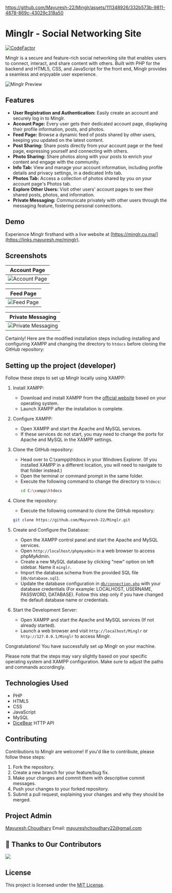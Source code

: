 https://github.com/Mayuresh-22/Minglr/assets/111348926/332b573b-9811-4878-869c-43029c318a50


# Minglr - Social Networking Site

[![CodeFactor](https://www.codefactor.io/repository/github/mayuresh-22/minglr/badge)](https://www.codefactor.io/repository/github/mayuresh-22/minglr)

Minglr is a secure and feature-rich social networking site that enables users to connect, interact, and share content with others. Built with PHP for the backend and HTML5, CSS, and JavaScript for the front end, Minglr provides a seamless and enjoyable user experience.

![Minglr Preview](https://github.com/Mayuresh-22/Minglr/blob/main/img/minglr.png)

## Features

- **User Registration and Authentication:** Easily create an account and securely log in to Minglr.
- **Account Page:** Every user gets their dedicated account page, displaying their profile information, posts, and photos.
- **Feed Page:** Browse a dynamic feed of posts shared by other users, keeping you updated on the latest content.
- **Post Sharing:** Share posts directly from your account page or the feed page, expressing yourself and connecting with others.
- **Photo Sharing:** Share photos along with your posts to enrich your content and engage with the community.
- **Info Tab:** View and manage your account information, including profile details and privacy settings, in a dedicated Info tab.
- **Photos Tab:** Access a collection of photos shared by you on your account page's Photos tab.
- **Explore Other Users:** Visit other users' account pages to see their shared posts, photos, and information.
- **Private Messaging:** Communicate privately with other users through the messaging feature, fostering personal connections.

## Demo

Experience Minglr firsthand with a live website at [https://minglr.cu.ma/](https://links.mayuresh.me/minglr).

## Screenshots

| Account Page |
| ------------ |
| ![Account Page](https://github.com/Mayuresh-22/Minglr/blob/main/img/Minglr-Profile.png) |

| Feed Page |
| ------------ |
![Feed Page](https://github.com/Mayuresh-22/Minglr/blob/main/img/Minglr-Feed.png) | 

| Private Messaging |
| ----------------- |
![Private Messaging](https://github.com/Mayuresh-22/Minglr/blob/main/img/Minglr-Pvt-msg.png) |

Certainly! Here are the modified installation steps including installing and configuring XAMPP and changing the directory to `htdocs` before cloning the GitHub repository:

## Setting up the project (developer)

Follow these steps to set up Minglr locally using XAMPP:

1. Install XAMPP:
   - Download and install XAMPP from the [official website](https://www.apachefriends.org/index.html) based on your operating system.
   - Launch XAMPP after the installation is complete.

2. Configure XAMPP:
   - Open XAMPP and start the Apache and MySQL services.
   - If these services do not start, you may need to change the ports for Apache and MySQL in the XAMPP settings.

3. Clone the GitHub repository:
   - Head over to C:\xampp\htdocs in your Windows Explorer. (If you installed XAMPP in a different location, you will need to navigate to that folder instead.)
   - Open the terminal or command prompt in the same folder.
   - Execute the following command to change the directory to `htdocs`:
     ```bash
     cd C:\xampp\htdocs
     ```

4. Clone the repository:
   - Execute the following command to clone the GitHub repository:   
   ```bash
   git clone https://github.com/Mayuresh-22/Minglr.git
   ```

5. Create and Configure the Database:
   - Open the XAMPP control panel and start the Apache and MySQL services.
   - Open `http://localhost/phpmyadmin` in a web browser to access phpMyAdmin.
   - Create a new MySQL database by clicking "new" option on left sidebar. Name it `minglr`.
   - Import the database schema from the provided SQL file (`db/database.sql`).
   - Update the database configuration in [`db/connection.php`](db/connection.php) with your database credentials (For example: LOCALHOST, USERNAME, PASSWORD, DATABASE). Follow this step only if you have changed the default database name or credentials.

6. Start the Development Server:
   - Open XAMPP and start the Apache and MySQL services (If not already started).
   - Launch a web browser and visit `http://localhost/Minglr` or `http://127.0.0.1/Minglr` to access Minglr.

Congratulations! You have successfully set up Minglr on your machine.

Please note that the steps may vary slightly based on your specific operating system and XAMPP configuration. Make sure to adjust the paths and commands accordingly.

## Technologies Used

- PHP
- HTML5
- CSS
- JavaScript
- MySQL
- [DiceBear](https://www.dicebear.com/) HTTP API

## Contributing

Contributions to Minglr are welcome! If you'd like to contribute, please follow these steps:

1. Fork the repository.
2. Create a new branch for your feature/bug fix.
3. Make your changes and commit them with descriptive commit messages.
4. Push your changes to your forked repository.
5. Submit a pull request, explaining your changes and why they should be merged.

## Project Admin
[Mayuresh Choudhary](https://github.com/Mayuresh-22)
Email: [mayureshchoudhary22@gmail.com](mailto:mayureshchoudhary22@gmail.com)

## 💖 Thanks to Our Contributors
<a>
  <img src="https://contributors-img.web.app/image?repo=Mayuresh-22/Minglr" />
</a>


## License

This project is licensed under the [MIT License](LICENSE).
